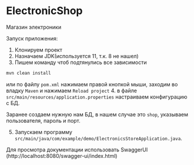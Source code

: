 # ElectronicShop
Магазин электроники

Запуск приложения:
1. Клонируем проект
2. Назначаем JDK(используется 11, т.к. 8 не нашел)
3. Пишем команду чтоб подтянулись все зависимости
```bash
mvn clean install
```
или по файлу ```pom.xml``` нажимаем правой кнопкой мыши, заходим во владку ```Maven``` и нажимаем ```Reload project```
4. в файле ```src/main/resources/application.properties``` настраиваем конфигурацию с БД.

Заранее создаем нужную нам БД, в нашем случае это ```shop```, указываем пользователя, пароль и порт.

5. Запускаем программу ```src/main/java/com/example/demo/ElectronicsStoreApplication.java```.

Для просмотра документации использовать SwaggerUI (http://localhost:8080/swagger-ui/index.html)

